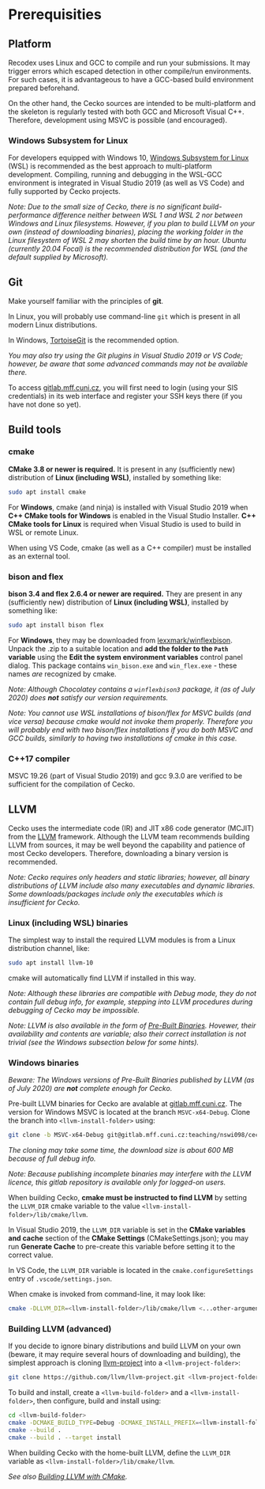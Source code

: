 # Prerequisities

## Platform

Recodex uses Linux and GCC to compile and run your submissions. It may trigger errors which escaped detection in other compile/run environments. For such cases, it is advantageous to have a GCC-based build environment prepared beforehand. 

On the other hand, the Cecko sources are intended to be multi-platform and the skeleton is regularly tested with both GCC and Microsoft Visual C++. Therefore, development using MSVC is possible (and encouraged).

### Windows Subsystem for Linux

For developers equipped with Windows 10, [Windows Subsystem for Linux](https://docs.microsoft.com/en-us/windows/wsl/about) (WSL) is recommended as the best approach to multi-platform development. Compiling, running and debugging in the WSL-GCC environment is integrated in Visual Studio 2019 (as well as VS Code) and fully supported by Cecko projects.

_Note: Due to the small size of Cecko, there is no significant build-performance difference neither between WSL 1 and WSL 2 nor between Windows and Linux filesystems. However, if you plan to build LLVM on your own (instead of downloading binaries), placing the working folder in the Linux filesystem of WSL 2 may shorten the build time by an hour. Ubuntu (currently 20.04 Focal) is the recommended distribution for WSL (and the default supplied by Microsoft)._

## Git

Make yourself familiar with the principles of **git**.

In Linux, you will probably use command-line `git` which is present in all modern Linux distributions.

In Windows, [TortoiseGit](https://tortoisegit.org/download/) is the recommended option. 

_You may also try using the Git plugins in Visual Studio 2019 or VS Code; however, be aware that some advanced commands may not be available there._

To access [gitlab.mff.cuni.cz](https://gitlab.mff.cuni.cz), you will first need to login (using your SIS credentials) in its web interface and register your SSH keys there (if you have not done so yet).

## Build tools

### cmake

**CMake 3.8 or newer is required.** It is present in any (sufficiently new) distribution of **Linux (including WSL)**, installed by something like:

```bash
sudo apt install cmake
```

For **Windows**, cmake (and ninja) is installed with Visual Studio 2019 when **C++ CMake tools for Windows** is enabled in the Visual Studio Installer. **C++ CMake tools for Linux** is required when Visual Studio is used to build in WSL or remote Linux.

When using VS Code, cmake (as well as a C++ compiler) must be installed as an external tool.

### bison and flex

**bison 3.4 and flex 2.6.4 or newer are required.** They are present in any (sufficiently new) distribution of **Linux (including WSL)**, installed by something like:

```bash
sudo apt install bison flex
```

For **Windows**, they may be downloaded from [lexxmark/winflexbison](https://github.com/lexxmark/winflexbison/releases). Unpack the .zip to a suitable location and **add the folder to the `Path` variable** using the **Edit the system environment variables** control panel dialog. This package contains `win_bison.exe` and `win_flex.exe` - these names *are* recognized by cmake.

_Note: Although Chocolatey contains a `winflexbison3` package, it (as of July 2020) does **not** satisfy our version requirements._

_Note: You cannot use WSL installations of bison/flex for MSVC builds (and vice versa) because cmake would not invoke them properly. Therefore you will probably end with two bison/flex installations if you do both MSVC and GCC builds, similarly to having two installations of cmake in this case._

### C++17 compiler

MSVC 19.26 (part of Visual Studio 2019) and gcc 9.3.0 are verified to be sufficient for the compilation of Cecko.

## LLVM

Cecko uses the intermediate code (IR) and JIT x86 code generator (MCJIT) from the [LLVM](https://llvm.org/docs/) framework. Although the LLVM team recommends building LLVM from sources, it may be well beyond the capability and patience of most Cecko developers. Therefore, downloading a binary version is recommended. 

_Note: Cecko requires only headers and static libraries; however, all binary distributions of LLVM include also many executables and dynamic libraries. Some downloads/packages include only the executables which is insufficient for Cecko._

### Linux (including WSL) binaries

The simplest way to install the required LLVM modules is from a Linux distribution channel, like:

```bash
sudo apt install llvm-10
```

cmake will automatically find LLVM if installed in this way.

_Note: Although these libraries are compatible with Debug mode, they do not contain full debug info, for example, stepping into LLVM procedures during debugging of Cecko may be impossible._

_Note: LLVM is also available in the form of [Pre-Built Binaries](https://releases.llvm.org/download.html). Hovewer, their availability and contents are variable; also their correct installation is not trivial (see the Windows subsection below for some hints)._

### Windows binaries

_Beware: The Windows versions of Pre-Built Binaries published by LLVM (as of July 2020) are **not** complete enough for Cecko._

Pre-built LLVM binaries for Cecko are avalable at [gitlab.mff.cuni.cz](https://gitlab.mff.cuni.cz/teaching/nswi098/cecko/llvm-install). The version for Windows MSVC is located at the branch `MSVC-x64-Debug`. Clone the branch into `<llvm-install-folder>` using:

```bash
git clone -b MSVC-x64-Debug git@gitlab.mff.cuni.cz:teaching/nswi098/cecko/llvm-install.git <llvm-install-folder>
```

_The cloning may take some time, the download size is about 600 MB because of full debug info._

_Note: Because publishing incomplete binaries may interfere with the LLVM licence, this gitlab repository is available only for logged-on users._

When building Cecko, **cmake must be instructed to find LLVM** by setting the `LLVM_DIR` cmake variable to the value `<llvm-install-folder>/lib/cmake/llvm`. 

In Visual Studio 2019, the `LLVM_DIR` variable is set in the **CMake variables and cache** section of the **CMake Settings** (CMakeSettings.json); you may run **Generate Cache** to pre-create this variable before setting it to the correct value.

In VS Code, the `LLVM_DIR` variable is located in the `cmake.configureSettings` entry of `.vscode/settings.json`.

When cmake is invoked from command-line, it may look like:

```bash
cmake -DLLVM_DIR=<llvm-install-folder>/lib/cmake/llvm <...other-arguments...>
```

### Building LLVM (advanced)

If you decide to ignore binary distributions and build LLVM on your own (beware, it may require several hours of downloading and building), the simplest approach is cloning [llvm-project](https://github.com/llvm/llvm-project.git) into a `<llvm-project-folder>`:

```bash
git clone https://github.com/llvm/llvm-project.git <llvm-project-folder>
```

To build and install, create a `<llvm-build-folder>` and a `<llvm-install-folder>`, then configure, build and install using:

```bash
cd <llvm-build-folder>
cmake -DCMAKE_BUILD_TYPE=Debug -DCMAKE_INSTALL_PREFIX=<llvm-install-folder> <llvm-project-folder>/llvm
cmake --build .
cmake --build . --target install
```

When building Cecko with the home-built LLVM, define the `LLVM_DIR` variable as `<llvm-install-folder>/lib/cmake/llvm`.

_See also [Building LLVM with CMake](https://llvm.org/docs/CMake.html)._

